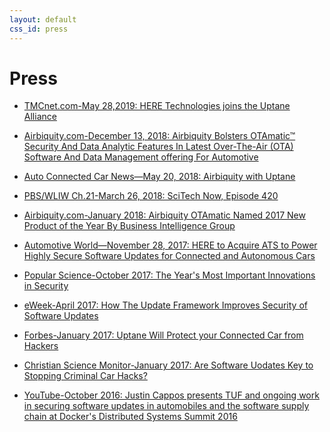 ```yaml
---
layout: default
css_id: press
---
```


# Press

* [TMCnet.com-May 28,2019: HERE Technologies joins the Uptane Alliance](https://www.tmcnet.com/usubmit/2019/05/28/8963021.htm)

* [Airbiquity.com-December 13, 2018: Airbiquity Bolsters OTAmatic™ Security And Data Analytic Features In Latest Over-The-Air (OTA) Software And Data Management offering For Automotive](https://www.airbiquity.com/news/press-releases/airbiquity-bolsters-otamatictm-security-and-data-analytic-features-latest-over-air-ota-software-and-data-management-offering-aut)

* [Auto Connected Car News—May 20, 2018: Airbiquity with Uptane](http://www.autoconnectedcar.com/2018/05/automotive-cybersecurity-blockchain-infographic-platform/)

* [PBS/WLIW Ch.21-March 26, 2018: SciTech Now, Episode 420](https://www.scitechnow.org/videos/scitech-now-episode-420/)

* [Airbiquity.com-January 2018: Airbiquity OTAmatic Named 2017 New Product of the Year By Business Intelligence Group](https://www.airbiquity.com/news/press-releases/airbiquity-otamatic-named-2017-new-product-year-business-intelligence-group)

* [Automotive World—November 28, 2017: HERE to Acquire ATS to Power Highly Secure Software Updates for Connected and Autonomous Cars](https://www.automotiveworld.com/news-releases/acquire-ats-power-highly-secure-software-updates-connected-autonomous-cars/)

* [Popular Science-October 2017: The Year's Most Important Innovations in Security](https://www.popsci.com/top-security-innovations-2017)

* [eWeek-April 2017: How The Update Framework Improves Security of Software Updates](http://www.eweek.com/security/how-the-update-framework-improves-security-of-software-updates)

* [Forbes-January 2017: Uptane Will Protect your Connected Car from Hackers](https://www.forbes.com/sites/leemathews/2017/01/19/uptane-will-protect-your-connected-car-from-hackers/#22941cef19be)

* [Christian Science Monitor-January 2017: Are Software Uodates Key to Stopping
Criminal Car Hacks?](https://www.csmonitor.com/World/Passcode/2017/0118/Are-software-updates-key-to-stopping-criminal-car-hacks)

* [YouTube-October 2016: Justin Cappos presents TUF and ongoing work in securing software updates in automobiles and the software supply chain at Docker's Distributed Systems Summit 2016 ](https://www.youtube.com/watch?v=Aryr0O6H_2U&list=PLkA60AVN3hh8oPas3cq2VA9xB7WazcIgs&index=9)
